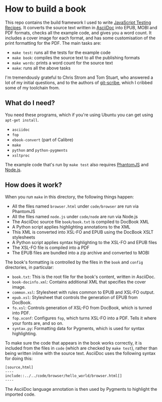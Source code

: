 # How to build a book

This repo contains the build framework I used to write [JavaScript Testing
Recipes](http://jstesting.jcoglan.com/). It converts the source text written in
[AsciiDoc](http://www.methods.co.nz/asciidoc/) into EPUB, MOBI and PDF formats,
checks all the example code, and gives you a word count. It includes a cover
image for each format, and has some customisation of the print formatting for
the PDF. The main tasks are:

* `make test`: runs all the tests for the example code
* `make book`: compiles the source text to all the publishing formats
* `make words`: prints a word count for the source text
* `make`: runs all the above tasks

I'm tremendously grateful to Chris Strom and Tom Stuart, who answered a lot of
my initial questions, and to the authors of
[git-scribe](https://github.com/schacon/git-scribe), which I cribbed some of my
toolchain from.


## What do I need?

You need these programs, which if you're using Ubuntu you can get using `apt-get
install`.

* `asciidoc`
* `fop`
* `ebook-convert` (part of Calibre)
* `make`
* `python` and `python-pygments`
* `xsltproc`

The example code that's run by `make test` also requires
[PhantomJS](http://phantomjs.org/) and [Node.js](http://nodejs.org/).


## How does it work?

When you run `make` in this directory, the following things happen:

* All the files named `browser.html` under `code/browser` are run via PhantomJS
* All the files named `node.js` under `code/node` are run via Node.js
* The AsciiDoc source file `book/book.txt` is compiled to DocBook XML
* A Python script applies highlighting annotations to the XML
* This XML is converted into XSL-FO and EPUB using the DocBook XSLT stylesheets
* A Python script applies syntax highlighting to the XSL-FO and EPUB files
* The XSL-FO file is compiled into a PDF
* The EPUB files are bundled into a zip archive and converted to MOBI

The book's formatting is controlled by the files in the `book` and `config`
directories, in particular:

* `book.txt`: This is the root file for the book's content, written in AsciiDoc.
* `book-docinfo.xml`: Contains additional XML that specifies the cover image.
* `common.xsl`: Stylesheet with rules common to EPUB and XSL-FO output.
* `epub.xsl`: Stylesheet that controls the generation of EPUB from DocBook.
* `fo.xsl`: Controls generation of XSL-FO from DocBook, which is turned into
  PDF.
* `fop.xconf`: Configures `fop`, which turns XSL-FO into a PDF. Tells it where
  your fonts are, and so on.
* `syntax.py`: Formatting data for Pygments, which is used for syntax
   highlighting.

To make sure the code that appears in the book works correctly, it is included
from the files in `code` (which are checked by `make test`), rather than being
written inline with the source text. AsciiDoc uses the following syntax for
doing this:

```
[source,html]
----
include::../../code/browser/hello_world/browser.html[]
----
```

The AsciiDoc language annotation is then used by Pygments to highlight the
imported code.

